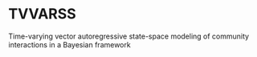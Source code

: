 # TVVARSS
Time-varying vector autoregressive state-space modeling of community interactions in a Bayesian framework
